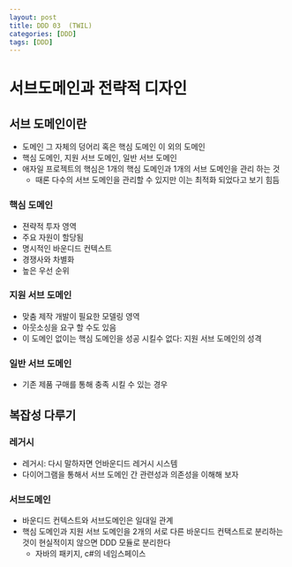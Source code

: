```yaml
---
layout: post
title: DDD 03  (TWIL)
categories: [DDD]
tags: [DDD]
---
```


# 서브도메인과 전략적 디자인

## 서브 도메인이란
 - 도메인 그 자체의 덩어리 혹은 핵심 도메인 이 외의 도메인
 - 핵심 도메인, 지원 서브 도메인, 일반 서브 도메인
 - 애자일 프로젝트의 핵심은 1개의 핵심 도메인과 1개의 서브 도메인을 관리 하는 것
     - 때론 다수의 서브 도메인을 관리할 수 있지만 이는 최적화 되었다고 보기 힘듬

### 핵심 도메인
 - 젼략적 투자 영역
 - 주요 자원이 할당됨
 - 명시적인 바운디드 컨텍스트
 - 경쟁사와 차별화
 - 높은 우선 순위

### 지원 서브 도메인
 - 맞춤 제작 개발이 필요한 모델링 영역
 - 아웃소싱을 요구 할 수도 있음
 - 이 도메인 없이는 핵심 도메인을 성공 시킬수 없다: 지원 서브 도메인의 성격

### 일반 서브 도메인
 - 기존 제품 구매를 통해 충족 시킬 수 있는 경우


## 복잡성 다루기

### 레거시
 - 레거시: 다시 말하자면 언바운디드 레거시 시스템
 - 다이어그램을 통해서 서브 도메인 간 관련성과 의존성을 이해해 보자

### 서브도메인
 - 바운디드 컨텍스트와 서브도메인은 일대일 관계
 - 핵심 도메인과 지원 서브 도메인을 2개의 서로 다른 바운디드 컨택스트로 분리하는 것이 현실적이지 않으면 DDD 모듈로 분리한다
      - 자바의 패키지, c#의 네임스페이스

